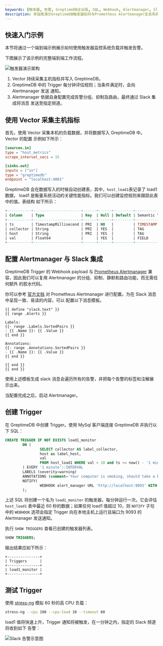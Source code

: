 ```yaml
---
keywords: [触发器, 告警, GreptimeDB企业版, SQL, Webhook, Alertmanager, Slack]
description: 本指南演示GreptimeDB触发器如何与Prometheus Alertmanager生态系统无缝集成，实现监控和告警功能。
---
```


## 快速入门示例

本节将通过一个端到端示例展示如何使用触发器监控系统负载并触发告警。

下图展示了该示例的完整端到端工作流程。

![触发器演示架构](/trigger-demo-architecture.png)

1. Vector 持续采集主机指标并写入 GreptimeDB。
2. GreptimeDB 中的 Trigger 每分钟评估规则；当条件满足时，会向 Alertmanager 发送
    通知。
3. Alertmanager 依据自身配置完成告警分组、抑制及路由，最终通过 Slack 集成将消息
    发送至指定频道。

## 使用 Vector 采集主机指标

首先，使用 Vector 采集本机的负载数据，并将数据写入 GreptimeDB 中。Vector 的配置
示例如下所示：

```toml
[sources.in]
type = "host_metrics"
scrape_interval_secs = 15

[sinks.out]
inputs = ["in"]
type = "greptimedb"
endpoint = "localhost:4001"
```

GreptimeDB 会在数据写入的时候自动创建表，其中，`host_load1`表记录了 load1 数据，
load1 是衡量系统活动的关键性能指标。我们可以创建监控规则来跟踪此表中的值。表结构
如下所示：

```sql
+-----------+----------------------+------+------+---------+---------------+
| Column    | Type                 | Key  | Null | Default | Semantic Type |
+-----------+----------------------+------+------+---------+---------------+
| ts        | TimestampMillisecond | PRI  | NO   |         | TIMESTAMP     |
| collector | String               | PRI  | YES  |         | TAG           |
| host      | String               | PRI  | YES  |         | TAG           |
| val       | Float64              |      | YES  |         | FIELD         |
+-----------+----------------------+------+------+---------+---------------+
```

## 配置 Alertmanager 与 Slack 集成

GreptimeDB Trigger 的 Webhook payload 与 [Prometheus Alertmanager](https://prometheus.io/docs/alerting/latest/alertmanager/)
兼容，因此我们可以复用 Alertmanager 的分组、抑制、静默和路由功能，而无需任何额外
的胶水代码。

你可以参考 [官方文档](https://prometheus.io/docs/alerting/latest/configuration/)
对 Prometheus Alertmanager 进行配置。为在 Slack 消息中呈现一致、易读的内容，可以
配置以下消息模板。

```text
{{ define "slack.text" }}
{{ range .Alerts }}

Labels:
{{- range .Labels.SortedPairs }}
- {{ .Name }}: {{ .Value }}
{{ end }}

Annotations:
{{- range .Annotations.SortedPairs }}
- {{ .Name }}: {{ .Value }}
{{ end }}

{{ end }}
{{ end }}
```

使用上述模板生成 slack 消息会遍历所有的告警，并把每个告警的标签和注解展示出来。

当配置完成之后，启动 Alertmanager。

## 创建 Trigger

在 GreptimeDB 中创建 Trigger。使用 MySql 客户端连接 GreptimeDB 并执行以下 SQL：

```sql
CREATE TRIGGER IF NOT EXISTS load1_monitor
        ON (
                SELECT collector AS label_collector,
                host as label_host,
                val
                FROM host_load1 WHERE val > 10 and ts >= now() - '1 minutes'::INTERVAL
        ) EVERY '1 minute'::INTERVAL
        LABELS (severity=warning)
        ANNOTATIONS (comment='Your computer is smoking, should take a break.')
        NOTIFY(
                WEBHOOK alert_manager URL 'http://localhost:9093' WITH (timeout="1m")
        );
```

上述 SQL 将创建一个名为 `load1_monitor` 的触发器，每分钟运行一次。它会评估 `host_load1`
表中最近 60 秒的数据；如果任何 load1 值超过 10，则 `NOTIFY` 子句中的 `WEBHOOK`
选项会指定 Trigger 向在本地主机上运行且端口为 9093 的 Alertmanager 发送通知。

执行 `SHOW TRIGGERS` 查看已创建的触发器列表。

```sql
SHOW TRIGGERS;
```

输出结果应如下所示：

```text
+---------------+
| Triggers      |
+---------------+
| load1_monitor |
+---------------+
```

## 测试 Trigger

使用 [stress-ng](https://github.com/ColinIanKing/stress-ng) 模拟 60 秒的高 CPU 负载：

```bash
stress-ng --cpu 100 --cpu-load 10 --timeout 60
```

load1 值将快速上升，Trigger 通知将被触发，在一分钟之内，指定的 Slack 频道将收到如下
告警：

![Slack 告警示意图](/trigger-slack-alert.png)
